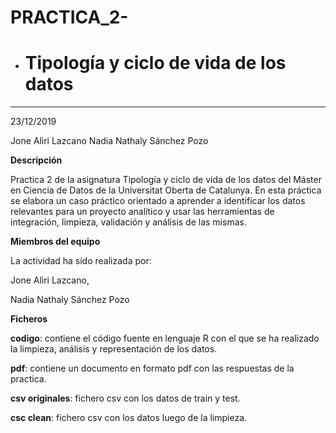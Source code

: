 # PRACTICA_2-
* # Tipología y ciclo de vida de los datos 
***
23/12/2019

Jone Aliri Lazcano
Nadia Nathaly Sánchez Pozo

**Descripción**

Practica 2 de la asignatura Tipología y ciclo de vida de los datos del Máster en Ciencia de Datos de la Universitat Oberta de Catalunya.
En esta práctica se elabora un caso práctico orientado a aprender a identificar los datos relevantes para un proyecto analítico y usar las herramientas de integración, limpieza, validación y análisis de las mismas. 

**Miembros del equipo**

La actividad ha sido realizada por: 

Jone Aliri Lazcano,

Nadia Nathaly Sánchez Pozo

**Ficheros**

**codigo**: contiene el código fuente en lenguaje R con el que se ha realizado la limpieza, análisis y representación de los datos.

**pdf**: contiene un documento en formato pdf con las respuestas de la practica.

**csv originales**: fichero csv con los datos de train y test.

**csc clean**: fichero csv con los datos luego de la limpieza. 
